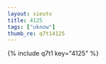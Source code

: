 ```yaml
--- 
layout: sieutv
title: 4125
tags: ["uknow"]
thumb_re: q7t14125
---
```

{% include q7t1 key="4125" %} 
